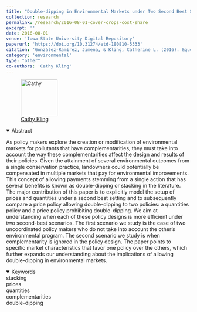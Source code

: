 ```yaml
---
title: "Double-dipping in Environmental Markets under Two Second Best Scenarios"
collection: research
permalink: /research/2016-08-01-cover-crops-cost-share
excerpt: ''
date: 2016-08-01
venue: 'Iowa State University Digital Repository'
paperurl: 'https://doi.org/10.31274/etd-180810-5333'
citation: 'González-Ramírez, Jimena, & Kling, Catherine L. (2016). &quot;Double-dipping in Environmental Markets under Two Second Best Scenarios.&quot; <i></i>.'
category: 'environmental'
type: "other"
co-authors: 'Cathy Kling'
---
```

<!-- Google tag (gtag.js) -->
<script async src="https://www.googletagmanager.com/gtag/js?id=G-Q95WSVMDNZ"></script>
<script>
  window.dataLayer = window.dataLayer || [];
  function gtag(){dataLayer.push(arguments);}
  gtag('js', new Date());

  gtag('config', 'G-Q95WSVMDNZ');
</script>

<body>
<div class="image-container">
        <figure>
            <img src="/images/co-authors/Cathy_kling.png" alt="Cathy" width="100" height="auto">
            <figcaption><a href="https://economics.cornell.edu/catherine-kling" target="_blank">Cathy Kling</a></figcaption>
        </figure>
        <!-- Add more images as needed -->
    </div>
</body>


<details open>
<summary>
Abstract
</summary>

<p>
As policy makers explore the creation or modification of environmental markets for pollutants that have complementarities, they must take into account the way these complementarities affect the design and results of their policies. Given the attainment of several environmental outcomes from a single conservation practice, landowners could potentially be compensated in multiple markets that pay for environmental improvements. This concept of allowing payments stemming from a single action that has several benefits is known as double-dipping or stacking in the literature.
The major contribution of this paper is to explicitly model the setup of prices and quantities
under a second best setting and to subsequently compare a price policy allowing double-dipping
to two policies: a quantities policy and a price policy prohibiting double-dipping. We aim at
understanding when each of these policy designs is more efficient under two second-best scenarios. The first scenario we study is the case of two uncoordinated policy makers who do not take into account the other’s environmental program. The second scenario we study is when complementarity is ignored in the policy design. The paper points to specific market characteristics that favor one policy over the others, which further expands our understanding about the implications of allowing double-dipping in environmental markets.
</p>

</details>

<details open>
<summary>
Keywords
</summary>
stacking <br>
prices <br>
quantities <br>
complementarities <br>
double-dipping <br>

<br>

</details>

